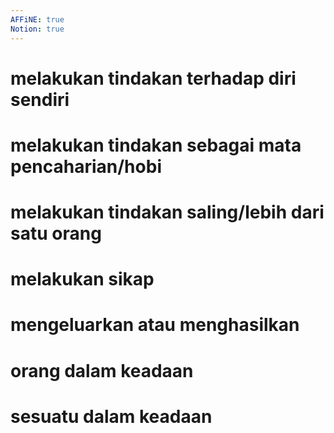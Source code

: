 ```yaml
---
AFFiNE: true
Notion: true
---
```


# melakukan tindakan terhadap diri sendiri

# melakukan tindakan sebagai mata pencaharian/hobi

# melakukan tindakan saling/lebih dari satu orang

# melakukan sikap

# mengeluarkan atau menghasilkan

# orang dalam keadaan

# sesuatu dalam keadaan
